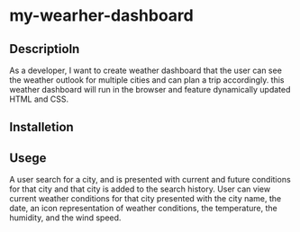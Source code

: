 # my-wearher-dashboard

## Descriptioln 
As a developer, I want to create weather dashboard that the user 
 can see the weather outlook for multiple cities
and can plan a trip accordingly.
this weather dashboard  will run in the browser and feature dynamically updated HTML and CSS.


## Installetion


## Usege
A user search for a city,  and is presented with current and future conditions for that city and that city is added to the search history.
User can  view current weather conditions for that city
presented with the city name, the date, an icon representation of weather conditions, the temperature, the humidity, and the wind speed.

